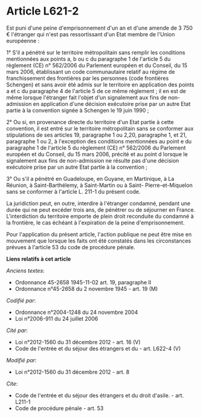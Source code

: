 # Article L621-2

Est puni d'une peine d'emprisonnement d'un an et d'une amende de 3 750 € l'étranger qui n'est pas ressortissant d'un Etat
membre de l'Union européenne : 

1° S'il a pénétré sur le territoire métropolitain sans remplir les conditions mentionnées aux points a, b ou c du paragraphe
1 de l'article 5 du règlement (CE) n° 562/2006 du Parlement européen et du Conseil, du 15 mars 2006, établissant un code
communautaire relatif au régime de franchissement des frontières par les personnes (code frontières Schengen) et sans avoir
été admis sur le territoire en application des points a et c du paragraphe 4 de l'article 5 de ce même règlement ; il en est
de même lorsque l'étranger fait l'objet d'un signalement aux fins de non-admission en application d'une décision exécutoire
prise par un autre Etat partie à la convention signée à Schengen le 19 juin 1990 ; 

2° Ou si, en provenance directe du territoire d'un Etat partie à cette convention, il est entré sur le territoire
métropolitain sans se conformer aux stipulations de ses articles 19, paragraphe 1 ou 2,20, paragraphe 1, et 21, paragraphe 1
ou 2, à l'exception des conditions mentionnées au point e du paragraphe 1 de l'article 5 du règlement (CE) n° 562/2006 du
Parlement européen et du Conseil, du 15 mars 2006, précité et au point d lorsque le signalement aux fins de non-admission ne
résulte pas d'une décision exécutoire prise par un autre Etat partie à la convention ; 

3° Ou s'il a pénétré en Guadeloupe, en Guyane, en Martinique, à La Réunion, à Saint-Barthélemy, à Saint-Martin ou à Saint-
Pierre-et-Miquelon sans se conformer à l'article L. 211-1 du présent code. 

La juridiction peut, en outre, interdire à l'étranger condamné, pendant une durée qui ne peut excéder trois ans, de pénétrer
ou de séjourner en France. L'interdiction du territoire emporte de plein droit reconduite du condamné à la frontière, le cas
échéant à l'expiration de la peine d'emprisonnement. 

Pour l'application du présent article, l'action publique ne peut être mise en mouvement que lorsque les faits ont été
constatés dans les circonstances prévues à l'article 53 du code de procédure pénale.

**Liens relatifs à cet article**

_Anciens textes_:

  - Ordonnance 45-2658 1945-11-02 art. 19, paragraphe II
  - Ordonnance n°45-2658 du 2 novembre 1945 - art. 19 (M)

_Codifié par_:

  - Ordonnance n°2004-1248 du 24 novembre 2004
  - Loi n°2006-911 du 24 juillet 2006

_Cité par_:

  - Loi n°2012-1560 du 31 décembre 2012 - art. 16 (V)
  - Code de l'entrée et du séjour des étrangers et du  - art. L622-4 (V)

_Modifié par_:

  - Loi n°2012-1560 du 31 décembre 2012 - art. 8

_Cite_:

  - Code de l'entrée et du séjour des étrangers et du droit d'asile. - art. L211-1
  - Code de procédure pénale - art. 53
